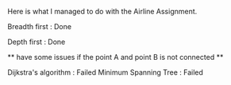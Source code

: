 Here is what I managed to do with the Airline Assignment.

Breadth first : Done 

Depth first : Done

** have some issues if the point A and point B is not connected **



Dijkstra's algorithm : Failed
Minimum Spanning Tree : Failed
